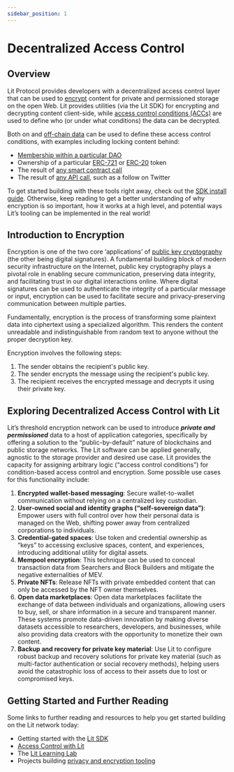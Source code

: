 ```yaml
---
sidebar_position: 1
---
```


# Decentralized Access Control

## Overview

Lit Protocol provides developers with a decentralized access control layer that can be used to [encrypt](/sdk/access-control/encryption#technical-walkthrough) content for private and permissioned storage on the open Web. Lit provides utilities (via the Lit SDK) for encrypting and decrypting content client-side, while [access control conditions (ACCs)](/sdk/access-control/evm/basic-examples) are used to define who (or under what conditions) the data can be decrypted.

Both on and [off-chain data](/sdk/access-control/condition-types/lit-action-conditions) can be used to define these access control conditions, with examples including locking content behind:

- [Membership within a particular DAO](/accessControl/EVM/basicExamples#must-be-a-member-of-a-dao-molochdaov21-also-supports-daohaus)
- Ownership of a particular [ERC-721](/accessControl/EVM/basicExamples#must-posess-any-token-in-an-erc721-collection-nft-collection) or [ERC-20](/accessControl/EVM/basicExamples#must-posess-at-least-one-erc20-token) token
- The result of [any smart contract call](/accessControl/EVM/customContractCalls)
- The result of [any API call](/accessControl/conditionTypes/litActionConditions), such as a follow on Twitter

To get started building with these tools right away, check out the [SDK install guide](/sdk/installation). Otherwise, keep reading to get a better understanding of why encryption is so important, how it works at a high level, and potential ways Lit’s tooling can be implemented in the real world!

## Introduction to Encryption

Encryption is one of the two core ‘applications’ of [public key cryptography](https://www-ee.stanford.edu/~hellman/publications/24.pdf) (the other being digital signatures). A fundamental building block of modern security infrastructure on the Internet, public key cryptography plays a pivotal role in enabling secure communication, preserving data integrity, and facilitating trust in our digital interactions online. Where digital signatures can be used to authenticate the integrity of a particular message or input, encryption can be used to facilitate secure and privacy-preserving communication between multiple parties. 

Fundamentally, encryption is the process of transforming some plaintext data into ciphertext using a specialized algorithm. This renders the content unreadable and indistinguishable from random text to anyone without the proper decryption key.

Encryption involves the following steps:

1. The sender obtains the recipient's public key.
2. The sender encrypts the message using the recipient's public key.
3. The recipient receives the encrypted message and decrypts it using their private key.

## Exploring Decentralized Access Control with Lit

Lit’s threshold encryption network can be used to introduce ***private and permissioned*** data to a host of application categories, specifically by offering a solution to the “public-by-default” nature of blockchains and public storage networks. The Lit software can be applied generally, agnostic to the storage provider and desired use case. Lit provides the capacity for assigning arbitrary logic (“access control conditions”) for condition-based access control and encryption. Some possible use cases for this functionality include:

1. **Encrypted wallet-based messaging**: Secure wallet-to-wallet communication without relying on a centralized key custodian.
2. **User-owned social and identity graphs (“self-sovereign data”)**: Empower users with full control over how their personal data is managed on the Web, shifting power away from centralized corporations to individuals.
3. **Credential-gated spaces**: Use token and credential ownership as “keys” to accessing exclusive spaces, content, and experiences, introducing additional utility for digital assets.
4. **Mempool encryption**: This technique can be used to conceal transaction data from Searchers and Block Builders and mitigate the negative externalities of MEV.
5. **Private NFTs**: Release NFTs with private embedded content that can only be accessed by the NFT owner themselves.
6. **Open data marketplaces**: Open data marketplaces facilitate the exchange of data between individuals and organizations, allowing users to buy, sell, or share information in a secure and transparent manner. These systems promote data-driven innovation by making diverse datasets accessible to researchers, developers, and businesses, while also providing data creators with the opportunity to monetize their own content.
7. **Backup and recovery for private key material**: Use Lit to configure robust backup and recovery solutions for private key material (such as multi-factor authentication or social recovery methods), helping users avoid the catastrophic loss of access to their assets due to lost or compromised keys.

## Getting Started and Further Reading

Some links to further reading and resources to help you get started building on the Lit network today:

- Getting started with the [Lit SDK](/sdk/installation)
- [Access Control with Lit](/sdk/access-control/encryption)
- The [Lit Learning Lab](/learningLab/intro-to-lit/acc)
- Projects building [privacy and encryption tooling](https://github.com/LIT-Protocol/awesome/tree/main#privacy-and-encryption)
